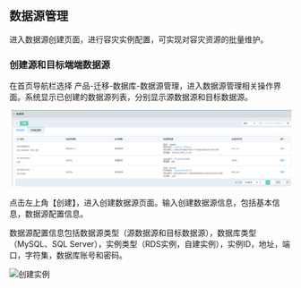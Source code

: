 ## 数据源管理
进入数据源创建页面，进行容灾实例配置，可实现对容灾资源的批量维护。

 ### 创建源和目标端端数据源
 在首页导航栏选择 产品-迁移-数据库-数据源管理，进入数据源管理相关操作界面。系统显示已创建的数据源列表，分别显示源数据源和目标数据源。
 
![创建实例](../../../../image/JD-Cloud-Mesh/migration-db-list.png)

点击左上角【创建】，进入创建数据源页面。输入创建数据源信息，包括基本信息，数据源配置信息。

数据源配置信息包括数据源类型（源数据源和目标数据源），数据库类型（MySQL、SQL Server），实例类型（RDS实例，自建实例），实例ID，地址，端口，字符集，数据库账号和密码。

![创建实例](../../../../image/JD-Cloud-DRS/migration-db-create.png)


